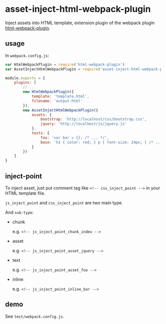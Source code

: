# asset-inject-html-webpack-plugin

Inject assets into HTML template, extension plugin of the webpack plugin [html-webpack-plugin](https://www.npmjs.com/package/html-webpack-plugin).

## usage

In ```webpack.config.js```:

```javascript
var HtmlWebpackPlugin = require('html-webpack-plugin')
var AssetInjectHtmlWebpackPlugin = require('asset-inject-html-webpack-plugin')

module.exports = {
    plugins: [
        // ...
        new HtmlWebpackPlugin({
            template: 'template.html',
            filename: 'output.html'
        }),
        new AssetInjectHtmlWebpackPlugin({
            assets: {
                bootstrap: 'http://localhost/css/bootstrap.css',
                jquery: 'http://localhost/js/jquery.js'
            },
            texts: {
                foo: 'var bar = {}; /* ... */',
                base: 'h1 { color: red; } p { font-size: 24px; } /* ... */'
            }
        })
    ]
}
```

## inject-point

To inject asset, just put comment tag like ```<!-- css_inject_point -->``` in your HTML template file.

```js_inject_point``` and ```css_inject_point``` are two main type.

And ```sub-type```:

- chunk

  e.g. ```<!-- js_inject_point_chunk_index -->```

- asset

  e.g. ```<!-- js_inject_point_asset_jquery -->```

- text

  e.g. ```<!-- js_inject_point_asset_foo -->```

- inline

  e.g. ```<!-- js_inject_point_inline_bar -->```

## demo

See ```test/webpack.config.js```.